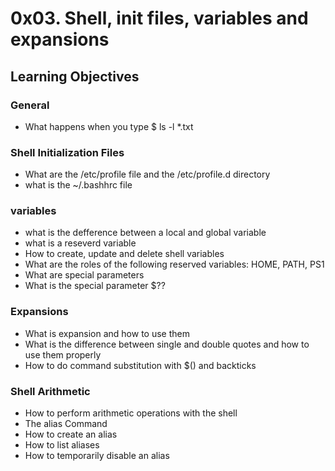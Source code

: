 # 0x03. Shell, init files, variables and expansions
## Learning Objectives
### General
* What happens when you type $ ls -l *.txt
### Shell Initialization Files
* What are the /etc/profile file and the /etc/profile.d directory
* what is the ~/.bashhrc file
### variables
* what is the defference  between a local and global variable
* what  is a reseverd variable
* How to create, update and delete shell variables
* What are the roles of the following reserved variables: HOME, PATH, PS1
* What are special parameters
* What is the special parameter $??
### Expansions
* What is expansion and how to use them
* What is the difference between single and double quotes and how to use them properly
* How to do command substitution with $() and backticks
### Shell Arithmetic
* How to perform arithmetic operations with the shell
* The alias Command
* How to create an alias
* How to list aliases
* How to temporarily disable an alias 
